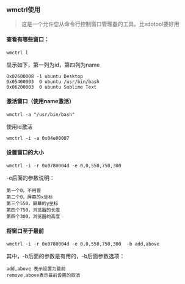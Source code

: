 ### wmctrl使用

> 这是一个允许您从命令行控制窗口管理器的工具。比xdotool要好用



#### 查看有哪些窗口：

```
wmctrl l
```

显示如下，第一列为id，第四列为name

```
0x02600008 -1 ubuntu Desktop
0x05400003  0 ubuntu /usr/bin/bash
0x06200003  0 ubuntu Sublime Text
```

#### 激活窗口（使用name激活）

```
wmctrl -a "/usr/bin/bash"
```



使用id激活

```
wmctrl -i -a 0x04e00007
```



#### 设置窗口的大小

```
wmctrl -i -r 0x0780004d -e 0,0,550,750,300
```

-e后面的参数说明：

```
第一个0，不用管
第二个0，屏幕的x坐标
第三个550，屏幕的y坐标
第四个750，浏览器的长度
第四个300，浏览器的高度
```





#### 将窗口至于最前

```
wmctrl -i -r 0x0780004d -e 0,0,550,750,300  -b add,above
```

其中，-b后面的参数是有用的，-b后面参数选项：

```
add,above 表示设置为最前
remove,above表示最前设置的取消
```



